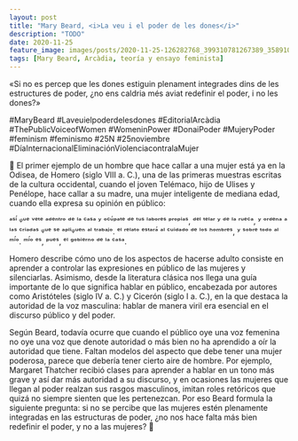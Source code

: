 ```yaml
---
layout: post
title: "Mary Beard, <i>La veu i el poder de les dones</i>"
description: "TODO"
date: 2020-11-25
feature_image: images/posts/2020-11-25-126282768_399310781267389_358910574615329400_n_17945390572388823.jpg
tags: [Mary Beard, Arcàdia, teoría y ensayo feminista]
---
```


«Si no es percep que les dones estiguin plenament integrades dins de les estructures de poder, ¿no ens caldria més aviat redefinir el poder, i no les dones?»
<!--more-->

#MaryBeard #Laveuielpoderdelesdones #EditorialArcàdia
#ThePublicVoiceofWomen #WomeninPower #DonaiPoder #MujeryPoder #feminism #feminismo #25N #25noviembre #DíaInternacionalEliminaciónViolenciacontralaMujer

📣 El primer ejemplo de un hombre que hace callar a una mujer está ya en la Odisea, de Homero (siglo VIII a. C.), una de las primeras muestras escritas de la cultura occidental, cuando el joven Telémaco, hijo de Ulises y Penélope, hace callar a su madre, una mujer inteligente de mediana edad, cuando ella expresa su opinión en público: 

ᵃˢⁱ́ ᵠᵘᵉ ᵛᵉᵗᵉ ᵃᵈᵉⁿᵗʳᵒ ᵈᵉ ˡᵃ ᶜᵃˢᵃ ʸ ᵒᶜᵘ́ᵖᵃᵗᵉ ᵈᵉ ᵗᵘˢ ˡᵃᵇᵒʳᵉˢ ᵖʳᵒᵖⁱᵃˢ, ᵈᵉˡ ᵗᵉˡᵃʳ ʸ ᵈᵉ ˡᵃ ʳᵘᵉᶜᵃ, ʸ ᵒʳᵈᵉⁿᵃ ᵃ ˡᵃˢ ᶜʳⁱᵃᵈᵃˢ ᵠᵘᵉ ˢᵉ ᵃᵖˡⁱᵠᵘᵉⁿ ᵃˡ ᵗʳᵃᵇᵃʲᵒ. ᵉˡ ʳᵉˡᵃᵗᵒ ᵉˢᵗᵃʳᵃ́ ᵃˡ ᶜᵘⁱᵈᵃᵈᵒ ᵈᵉ ˡᵒˢ ʰᵒᵐᵇʳᵉˢ, ʸ ˢᵒᵇʳᵉ ᵗᵒᵈᵒ ᵃˡ ᵐⁱ́ᵒ. ᵐⁱ́ᵒ ᵉˢ, ᵖᵘᵉˢ, ᵉˡ ᵍᵒᵇⁱᵉʳⁿᵒ ᵈᵉ ˡᵃ ᶜᵃˢᵃ. 

Homero describe cómo uno de los aspectos de hacerse adulto consiste en aprender a controlar las expresiones en público de las mujeres y silenciarlas. Asimismo, desde la literatura clásica nos llega una guía importante de lo que significa hablar en público, encabezada por autores como Aristóteles (siglo IV a. C.) y Cicerón (siglo I a. C.), en la que destaca la autoridad de la voz masculina: hablar de manera viril era esencial en el discurso público y del poder. 

Según Beard, todavía ocurre que cuando el público oye una voz femenina no oye una voz que denote autoridad o más bien no ha aprendido a oír la autoridad que tiene. Faltan modelos del aspecto que debe tener una mujer poderosa, parece que debería tener cierto aire de hombre. Por ejemplo, Margaret Thatcher recibió clases para aprender a hablar en un tono más grave y así dar más autoridad a su discurso, y en ocasiones las mujeres que llegan al poder realzan sus rasgos masculinos, imitan roles retóricos que quizá no siempre sienten que les pertenezcan. Por eso Beard formula la siguiente pregunta: si no se percibe que las mujeres estén plenamente integradas en las estructuras de poder, ¿no nos hace falta más bien redefinir el poder, y no a las mujeres? 📣
